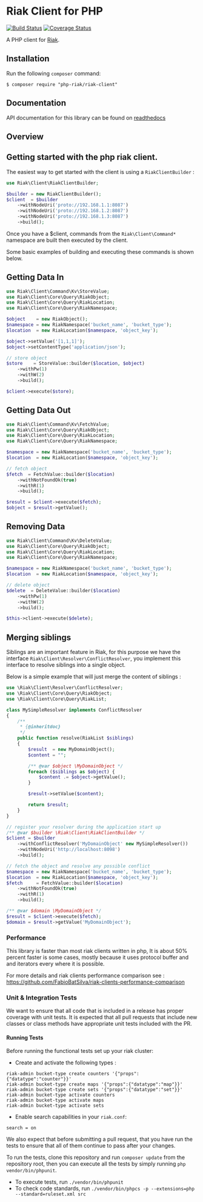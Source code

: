 # Riak Client for PHP

[![Build Status](https://travis-ci.org/php-riak/riak-client.svg?branch=master)](https://travis-ci.org/php-riak/riak-client)
[![Coverage Status](https://coveralls.io/repos/php-riak/riak-client/badge.svg?branch=master)](https://coveralls.io/r/php-riak/riak-client?branch=master)

A PHP client for [Riak](http://basho.com/riak/).


## Installation

Run the following `composer` command:

```console
$ composer require "php-riak/riak-client"
```

## Documentation
API documentation for this library can be found on [readthedocs](http://riak-client.readthedocs.org/en/latest/)

## Overview


## Getting started with the php riak client.

The easiest way to get started with the client is using a `RiakClientBuilder` :

```php
use Riak\Client\RiakClientBuilder;

$builder = new RiakClientBuilder();
$client  = $builder
    ->withNodeUri('proto://192.168.1.1:8087')
    ->withNodeUri('proto://192.168.1.2:8087')
    ->withNodeUri('proto://192.168.1.3:8087')
    ->build();

```

Once you have a $client, commands from the `Riak\Client\Command*` namespace are built then executed by the client.

Some basic examples of building and executing these commands is shown
below.

## Getting Data In

```php
use Riak\Client\Command\Kv\StoreValue;
use Riak\Client\Core\Query\RiakObject;
use Riak\Client\Core\Query\RiakLocation;
use Riak\Client\Core\Query\RiakNamespace;

$object    = new RiakObject();
$namespace = new RiakNamespace('bucket_name', 'bucket_type');
$location  = new RiakLocation($namespace, 'object_key');

$object->setValue('[1,1,1]');
$object->setContentType('application/json');

// store object
$store    = StoreValue::builder($location, $object)
    ->withPw(1)
    ->withW(2)
    ->build();

$client->execute($store);
```

## Getting Data Out

```php
use Riak\Client\Command\Kv\FetchValue;
use Riak\Client\Core\Query\RiakObject;
use Riak\Client\Core\Query\RiakLocation;
use Riak\Client\Core\Query\RiakNamespace;

$namespace = new RiakNamespace('bucket_name', 'bucket_type');
$location  = new RiakLocation($namespace, 'object_key');

// fetch object
$fetch  = FetchValue::builder($location)
    ->withNotFoundOk(true)
    ->withR(1)
    ->build();

$result = $client->execute($fetch);
$object = $result->getValue();
```

## Removing Data

```php
use Riak\Client\Command\Kv\DeleteValue;
use Riak\Client\Core\Query\RiakObject;
use Riak\Client\Core\Query\RiakLocation;
use Riak\Client\Core\Query\RiakNamespace;

$namespace = new RiakNamespace('bucket_name', 'bucket_type');
$location  = new RiakLocation($namespace, 'object_key');

// delete object
$delete  = DeleteValue::builder($location)
    ->withPw(1)
    ->withW(2)
    ->build();

$this->client->execute($delete);
```

## Merging siblings

Siblings are an important feature in Riak,
for this purpose we have the interface `Riak\Client\Resolver\ConflictResolver`,
you implement this interface to resolve  siblings into a single object.

Below is a simple example that will just merge the content of siblings :
```php
use \Riak\Client\Resolver\ConflictResolver;
use \Riak\Client\Core\Query\RiakObject;
use \Riak\Client\Core\Query\RiakList;

class MySimpleResolver implements ConflictResolver
{
    /**
     * {@inheritdoc}
     */
    public function resolve(RiakList $siblings)
    {
        $result  = new MyDomainObject();
        $content = "";

        /** @var $object \MyDomainObject */
        foreach ($siblings as $object) {
            $content .= $object->getValue();
        }

        $result->setValue($content);

        return $result;
    }
}

// register your resolver during the application start up
/** @var $builder \Riak\Client\RiakClientBuilder */
$client = $builder
    ->withConflictResolver('MyDomainObject' new MySimpleResolver())
    ->withNodeUri('http://localhost:8098')
    ->build();

// fetch the object and resolve any possible conflict
$namespace = new RiakNamespace('bucket_name', 'bucket_type');
$location  = new RiakLocation($namespace, 'object_key');
$fetch     = FetchValue::builder($location)
    ->withNotFoundOk(true)
    ->withR(1)
    ->build();

/** @var $domain \MyDomainObject */
$result = $client->execute($fetch);
$domain = $result->getValue('MyDomainObject');
```

### Performance

This library is faster than most riak clients written in php,
It is about 50% percent faster is some cases, mostly because it uses protocol buffer and and iterators every where it is possible.

For more details and riak clients performance comparison see : https://github.com/FabioBatSilva/riak-clients-performance-comparison

### Unit & Integration Tests

We want to ensure that all code that is included in a release has proper coverage with unit tests.
It is expected that all pull requests that include new classes or class methods have appropriate unit tests included with the PR.

#### Running Tests

Before running the functional tests set up your riak cluster:

* Create and activate the following types :
```
riak-admin bucket-type create counters '{"props":{"datatype":"counter"}}'
riak-admin bucket-type create maps '{"props":{"datatype":"map"}}'
riak-admin bucket-type create sets '{"props":{"datatype":"set"}}'
riak-admin bucket-type activate counters
riak-admin bucket-type activate maps
riak-admin bucket-type activate sets
```

* Enable search capabilities in your ``riak.conf``:
```
search = on
```

We also expect that before submitting a pull request, that you have run the tests to ensure that all of them
continue to pass after your changes.

To run the tests, clone this repository and run `composer update` from the repository root, then you can execute all the tests by simply running
`php vendor/bin/phpunit`.

* To execute tests, run `./vendor/bin/phpunit`
* To check code standards, run `./vendor/bin/phpcs -p --extensions=php  --standard=ruleset.xml src`

